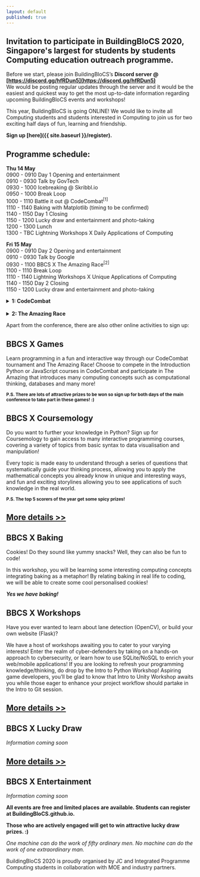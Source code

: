 ```yaml
---
layout: default
published: true
---
```


## Invitation to participate in BuildingBloCS 2020, Singapore's largest for students by students Computing education outreach programme.  


Before we start, please join BuildingBloCS’s **Discord server @ [https://discord.gg/hfRDun5](https://discord.gg/hfRDun5)**  
We would be posting regular updates through the server and it would be the easiest and quickest way to get the most up-to-date information regarding upcoming BuildingBloCS events and workshops!

This year, BuildingBloCS is going ONLINE! We would like to invite all Computing students and students interested in Computing to join us for two exciting half days of fun, learning and friendship.  

**Sign up [here]({{ site.baseurl }}/register).**

## Programme schedule:
**Thu 14 May**  
0900 - 0910 Day 1 Opening and entertainment  
0910 - 0930 Talk by GovTech  
0930 - 1000 Icebreaking @ Skribbl.io  
0950 - 1000 Break Loop  
1000 - 1110 Battle it out @ CodeCombat<sup>[1]</sup>  
1110 - 1140 Baking with Matplotlib (timing to be confirmed)  
1140 - 1150 Day 1 Closing  
1150 - 1200 Lucky draw and entertainment and photo-taking  
1200 - 1300 Lunch  
1300 - TBC  Lightning Workshops X Daily Applications of Computing  

**Fri 15 May**  
0900 - 0910 Day 2 Opening and entertainment  
0910 - 0930 Talk by Google  
0930 - 1100 BBCS X The Amazing Race<sup>[2]</sup>  
1100 - 1110 Break Loop  
1110 - 1140 Lightning Workshops X Unique Applications of Computing  
1140 - 1150 Day 2 Closing  
1150 - 1200 Lucky draw and entertainment and photo-taking  

<div>
<details>
  <summary><strong>1: CodeCombat</strong></summary><br>
> CodeCombat is an online multiplayer game that requires players to utilise code to complete various levels. Unlike typical games which are rigidly based on superficial input, CodeCombat centers itself on tasking players to directly script and code the behaviours of their characters. No WASD keys, R1 to fire, etc. CodeCombat is of a higher level. Code to conquer. Ctrl W to quit.
</details>  
  
<br>

<details>
<summary><strong>2: The Amazing Race</strong></summary><br>
> Participate in an Amazing Race style online competition with multiple stages and tasks based on computing related topics. Participants will be working in groups to tackle a variety of programming problems, each relating to a H2 Computing topic or BBCS workshop. At the end of each stage, participants will play a little scavenger hunt to look for the hidden password which will eventually unlock the final puzzle. Members will have to work together to overcome these unique programming tasks.
</details>
</div>


Apart from the conference, there are also other online activities to sign up:   


## BBCS X Games  

Learn programming in a fun and interactive way through our CodeCombat tournament and The Amazing Race! Choose to compete in the Introduction Python or JavaScript courses in CodeCombat and participate in The Amazing that introduces many computing concepts such as computational thinking, databases and many more!  

<sup>**P.S.
There are lots of attractive prizes to be won so sign up for both days of the main conference to take part in these games! :)**</sup> 


## BBCS X Coursemology  

Do you want to further your knowledge in Python? Sign up for Coursemology to gain access to many interactive programming courses, covering a variety of topics from basic syntax to data visualisation and manipulation!

Every topic is made easy to understand through a series of questions that systematically guide your thinking process, allowing you to apply the mathematical concepts you already know in unique and interesting ways, and fun and exciting storylines allowing you to see applications of such knowledge in the real world.


<sup>**P.S. The top 5 scorers of the year get some spicy prizes!**</sup>  

## [More details >>](https://buildingblocs.github.io/2020/pre-event/coursemology/)  

## BBCS X Baking  

Cookies! Do they sound like yummy snacks? Well, they can also be fun to code!

In this workshop, you will be learning some interesting computing concepts integrating baking as a metaphor! By relating baking in real life to coding, we will be able to create some cool personalised cookies!  

***Yes we have baking!***    

## BBCS X Workshops  

Have you ever wanted to learn about lane detection (OpenCV), or build your own website (Flask)? 

We have a host of workshops awaiting you to cater to your varying interests! Enter the realm of cyber-defenders by taking on a hands-on approach to cybersecurity, or learn how to use SQLite/NoSQL to enrich your web/mobile applications! If you are looking to refresh your programming knowledge/thinking, do drop by the Intro to Python Workshop! Aspiring game developers, you’ll be glad to know that Intro to Unity Workshop awaits you while those eager to enhance your project workflow should partake in the Intro to Git session.  

## [More details >>](https://buildingblocs.github.io/2020/pre-event/workshop/)  
  
## BBCS X Lucky Draw  

*Information coming soon*

## [More details >>](https://buildingblocs.github.io/2020/pre-event/luckydraw/)  

## BBCS X Entertainment  

*Information coming soon*





**All events are free and limited places are available. Students can register at BuildingBloCS.github.io.**

**Those who are actively engaged will get to win attractive lucky draw prizes. :)**  

*One machine can do the work of fifty ordinary men. No machine can do the work of one extraordinary man.*  

BuildingBloCS 2020 is proudly organised by JC and Integrated Programme Computing students in collaboration with MOE and industry partners.

